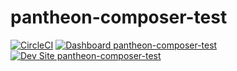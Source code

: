 # pantheon-composer-test

[![CircleCI](https://circleci.com/gh/MrSchoolcraft/pantheon-composer-test.svg?style=shield)](https://circleci.com/gh/MrSchoolcraft/pantheon-composer-test)
[![Dashboard pantheon-composer-test](https://img.shields.io/badge/dashboard-pantheon_composer_test-yellow.svg)](https://dashboard.pantheon.io/sites/fd965c0f-7e70-4f72-84bf-26912b34d023#dev/code)
[![Dev Site pantheon-composer-test](https://img.shields.io/badge/site-pantheon_composer_test-blue.svg)](http://dev-pantheon-composer-test.pantheonsite.io/)